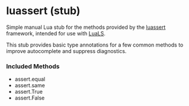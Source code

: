 # luassert (stub)

Simple manual Lua stub for the methods provided by the [luassert](https://github.com/Olivine-Labs/luassert) framework, intended for use with [LuaLS](https://github.com/LuaLS/lua-language-server).

This stub provides basic type annotations for a few common methods to improve autocomplete and suppress diagnostics.

### Included Methods

- assert.equal
- assert.same
- assert.True
- assert.False
  
